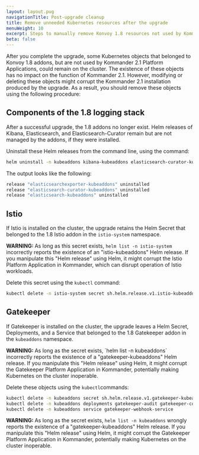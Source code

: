 ```yaml
---
layout: layout.pug
navigationTitle: Post-upgrade cleanup
title: Remove unneeded Kubernetes resources after the upgrade
menuWeight: 10
excerpt: Steps to manually remove Konvoy 1.8 resources not used by Kommander 2.1
beta: false
---
```


<!-- markdownlint-disable MD0013 MD030 -->

After you complete the upgrade, some Kubernetes objects that belonged to Konvoy 1.8 addons, but are not used by Kommander 2.1 Platform Applications, could remain on the cluster. The existence of these objects has no impact on the function of Kommander 2.1. However, modifying or deleting these objects might corrupt the Kommander 2.1 installation produced by the upgrade. As a result, you should remove these objects using the following procedure:

## Components of the 1.8 logging stack

After a successful upgrade, the 1.8 addons no longer exist. Helm releases of Kibana, Elasticsearch, and Elasticsearch-Curator remain but are not managed by the addons, if they were installed.

Uninstall these Helm releases from the command line, using the command:

```sh
helm uninstall -n kubeaddons kibana-kubeaddons elasticsearch-curator-kubeaddons elasticsearch-kubeaddons elasticsearchexporter-kubeaddons
```

The output looks like the following:

```sh
release "elasticsearchexporter-kubeaddons" uninstalled
release "elasticsearch-curator-kubeaddons" uninstalled
release "elasticsearch-kubeaddons" uninstalled
```

## Istio

If Istio is installed on the cluster, the upgrade retains the Helm Secret that belonged to the 1.8 Istio addon in the `istio-system` namespace.

<p class="message--note"><strong>WARNING: </strong>As long as this secret exists, <code>helm list -n istio-system</code> incorrectly reports the existence of an "istio-kubeaddons" Helm release. If you manipulate this "Helm release" using Helm, it might corrupt the Istio Platform Application in Kommander, which can disrupt operation of Istio workloads.</p>

Delete this secret using the `kubectl` command:

```sh
kubectl delete -n istio-system secret sh.helm.release.v1.istio-kubeaddons.v1
```

## Gatekeeper

If Gatekeeper is installed on the cluster, the upgrade leaves a Helm Secret, Deployments, and a Service that belonged to the 1.8 Gatekeeper addon in the `kubeaddons` namespace.

<p class="message--note"><strong>WARNING: </strong>As long as the secret exists, `helm list -n kubeaddons` incorrectly reports the existence of a "gatekeeper-kubeaddons" Helm release. If you manipulate this "Helm release" using Helm, it might corrupt the Gatekeeper Platform Application in Kommander, potentially making Kubernetes on the cluster inoperable.</p>

Delete these objects using the `kubectl`commands:

```sh
kubectl delete -n kubeaddons secret sh.helm.release.v1.gatekeeper-kubeaddons.v1
kubectl delete -n kubeaddons deployments gatekeeper-audit gatekeeper-controller-manager
kubectl delete -n kubeaddons service gatekeeper-webhook-service

```

<p class="message--note"><strong>WARNING: </strong>As long as the secret exists, <code>helm list -n kubeaddons</code>
wrongly reports the existence of a "gatekeeper-kubeaddons" Helm release. If you manipulate this "Helm release" using Helm, it might corrupt the Gatekeeper Platform Application in Kommander, potentially making Kubernetes on the cluster inoperable.</p>
